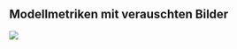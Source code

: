 ## Modellmetriken mit verauschten Bilder
![](https://asset.cml.dev/8294815ad5ee8acdd1aca98188cc65c73119ea49?cml=png)
